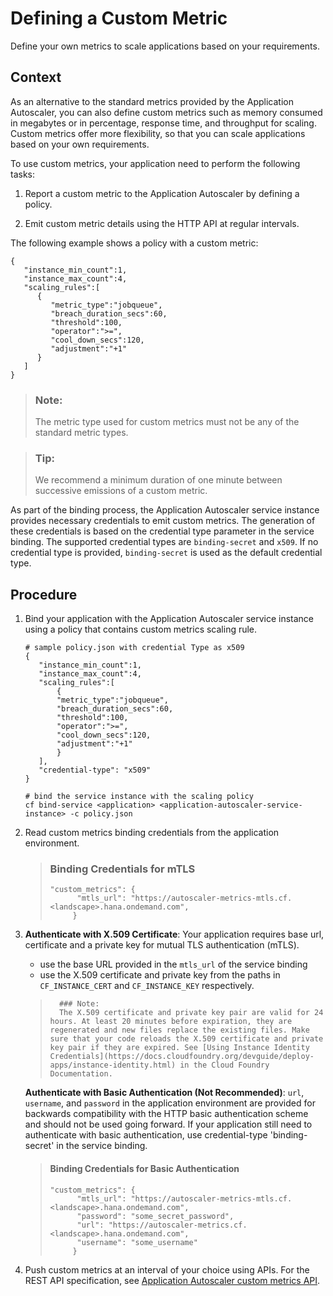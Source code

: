 <!-- loio87e657e691ac48ba85fd777c042afbd8 -->

# Defining a Custom Metric

Define your own metrics to scale applications based on your requirements.



<a name="loio87e657e691ac48ba85fd777c042afbd8__context_mch_m4g_n4b"/>

## Context

As an alternative to the standard metrics provided by the Application Autoscaler, you can also define custom metrics such as memory consumed in megabytes or in percentage, response time, and throughput for scaling. Custom metrics offer more flexibility, so that you can scale applications based on your own requirements.

To use custom metrics, your application need to perform the following tasks:

1.  Report a custom metric to the Application Autoscaler by defining a policy.

2.  Emit custom metric details using the HTTP API at regular intervals.


The following example shows a policy with a custom metric:

```
{
   "instance_min_count":1,
   "instance_max_count":4,
   "scaling_rules":[
      {
         "metric_type":"jobqueue",
         "breach_duration_secs":60,
         "threshold":100,
         "operator":">=",
         "cool_down_secs":120,
         "adjustment":"+1"
      }
   ]
}

```

> ### Note:
> The metric type used for custom metrics must not be any of the standard metric types.

> ### Tip:
> We recommend a minimum duration of one minute between successive emissions of a custom metric.

As part of the binding process, the Application Autoscaler service instance provides necessary credentials to emit custom metrics. The generation of these credentials is based on the credential type parameter in the service binding. The supported credential types are `binding-secret` and `x509`. If no credential type is provided, `binding-secret` is used as the default credential type.



## Procedure

1.  Bind your application with the Application Autoscaler service instance using a policy that contains custom metrics scaling rule.

     ```
     # sample policy.json with credential Type as x509
    {
        "instance_min_count":1,
        "instance_max_count":4,
        "scaling_rules":[
            {
            "metric_type":"jobqueue",
            "breach_duration_secs":60,
            "threshold":100,
            "operator":">=",
            "cool_down_secs":120,
            "adjustment":"+1"
            }
        ],
        "credential-type": "x509"
    }
    
    # bind the service instance with the scaling policy
    cf bind-service <application> <application-autoscaler-service-instance> -c policy.json
    ```

2.  Read custom metrics binding credentials from the application environment.

    > ###  Binding Credentials for mTLS
    > ```
    > "custom_metrics": {
    >       "mtls_url": "https://autoscaler-metrics-mtls.cf.<landscape>.hana.ondemand.com",
    >      }
    > ```

3.  **Authenticate with X.509 Certificate**: Your application requires base url, certificate and a private key for mutual TLS authentication \(mTLS\).

    - use the base URL provided in the `mtls_url` of the service binding
    - use the X.509 certificate and private key from the paths in `CF_INSTANCE_CERT` and `CF_INSTANCE_KEY` respectively.

    >       ### Note:
    >       The X.509 certificate and private key pair are valid for 24 hours. At least 20 minutes before expiration, they are regenerated and new files replace the existing files. Make sure that your code reloads the X.509 certificate and private key pair if they are expired. See [Using Instance Identity Credentials](https://docs.cloudfoundry.org/devguide/deploy-apps/instance-identity.html) in the Cloud Foundry Documentation.

    **Authenticate with Basic Authentication (Not Recommended)**: `url`, `username`, and `password` in the application environment are provided for backwards compatibility with the HTTP basic authentication scheme and should not be used going forward. If your application still need to authenticate with basic authentication, use credential-type 'binding-secret' in the service binding.

    > ####  Binding Credentials for Basic Authentication
    > ```
    > "custom_metrics": {
    >       "mtls_url": "https://autoscaler-metrics-mtls.cf.<landscape>.hana.ondemand.com",
    >       "password": "some_secret_password",
    >       "url": "https://autoscaler-metrics.cf.<landscape>.hana.ondemand.com",
    >       "username": "some_username"
    >      }
    > 
    > ```

4.  Push custom metrics at an interval of your choice using APIs. For the REST API specification, see [Application Autoscaler custom metrics API](https://api.sap.com/api/ApplicationAutoscalerCustomMetricsAPI/resource).



